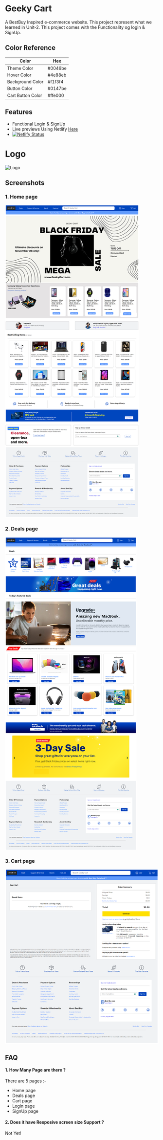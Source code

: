 # Geeky Cart

A BestBuy Inspired e-commerce website. This project represent what we learned in Unit-2. This project comes with the Functionality og login & SignUp.

## Color Reference

| Color             | Hex                                                              |
| ----------------- | ---------------------------------------------------------------- |
| Theme Color       |  #0046be |
| Hover Color       |  #4e88eb |
| Background Color  |  #f1f3f4 |
| Button Color      |  #0147be |
| Cart Button Color |  #ffe000 |

## Features

- Functional Login & SignUp
- Live previews Using Netlify <a href="https://playful-sherbet-98d4d5.netlify.app/" target="_blank">Here</a>
- [![Netlify Status](https://api.netlify.com/api/v1/badges/a7bf28cb-ac88-4f1b-a37f-5571ad51d944/deploy-status)](https://app.netlify.com/sites/geekycart/deploys)

# Logo

![Logo](https://playful-sherbet-98d4d5.netlify.app/image/WhatsApp%20Image%20-11-10%20at%2000.07.23.jpg)

## Screenshots

### 1. Home page

![App Screenshot](/img/home.png)

### 2. Deals page

![App Screenshot](/img/deal.png)

### 3. Cart page

![App Screenshot](/img/cart.png)

## FAQ

#### 1. How Many Page are there ?

There are 5 pages :-

- Home page
- Deals page
- Cart page
- Login page
- SignUp page

#### 2. Does it have Resposive screen size Support ?

Not Yet!
